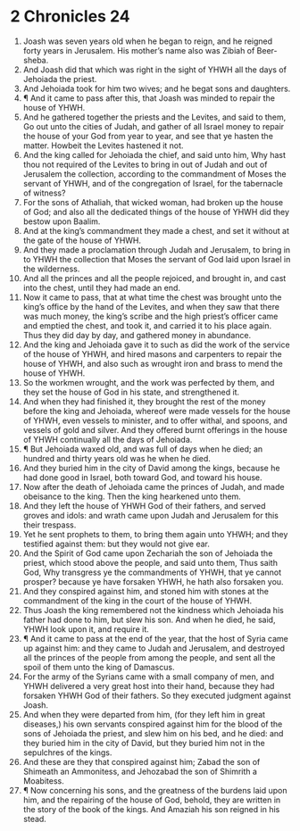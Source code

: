 ﻿# 2 Chronicles  24
1. Joash was seven years old when he began to reign, and he reigned forty years in Jerusalem. His mother’s name also was Zibiah of Beer-sheba. 
2. And Joash did that which was right in the sight of YHWH all the days of Jehoiada the priest. 
3. And Jehoiada took for him two wives; and he begat sons and daughters. 
4. ¶ And it came to pass after this, that Joash was minded to repair the house of YHWH. 
5. And he gathered together the priests and the Levites, and said to them, Go out unto the cities of Judah, and gather of all Israel money to repair the house of your God from year to year, and see that ye hasten the matter. Howbeit the Levites hastened it not. 
6. And the king called for Jehoiada the chief, and said unto him, Why hast thou not required of the Levites to bring in out of Judah and out of Jerusalem the collection, according to the commandment of Moses the servant of YHWH, and of the congregation of Israel, for the tabernacle of witness? 
7. For the sons of Athaliah, that wicked woman, had broken up the house of God; and also all the dedicated things of the house of YHWH did they bestow upon Baalim. 
8. And at the king’s commandment they made a chest, and set it without at the gate of the house of YHWH. 
9. And they made a proclamation through Judah and Jerusalem, to bring in to YHWH the collection that Moses the servant of God laid upon Israel in the wilderness. 
10. And all the princes and all the people rejoiced, and brought in, and cast into the chest, until they had made an end. 
11. Now it came to pass, that at what time the chest was brought unto the king’s office by the hand of the Levites, and when they saw that there was much money, the king’s scribe and the high priest’s officer came and emptied the chest, and took it, and carried it to his place again. Thus they did day by day, and gathered money in abundance. 
12. And the king and Jehoiada gave it to such as did the work of the service of the house of YHWH, and hired masons and carpenters to repair the house of YHWH, and also such as wrought iron and brass to mend the house of YHWH. 
13. So the workmen wrought, and the work was perfected by them, and they set the house of God in his state, and strengthened it. 
14. And when they had finished it, they brought the rest of the money before the king and Jehoiada, whereof were made vessels for the house of YHWH, even vessels to minister, and to offer withal, and spoons, and vessels of gold and silver. And they offered burnt offerings in the house of YHWH continually all the days of Jehoiada. 
15. ¶ But Jehoiada waxed old, and was full of days when he died; an hundred and thirty years old was he when he died. 
16. And they buried him in the city of David among the kings, because he had done good in Israel, both toward God, and toward his house. 
17. Now after the death of Jehoiada came the princes of Judah, and made obeisance to the king. Then the king hearkened unto them. 
18. And they left the house of YHWH God of their fathers, and served groves and idols: and wrath came upon Judah and Jerusalem for this their trespass. 
19. Yet he sent prophets to them, to bring them again unto YHWH; and they testified against them: but they would not give ear. 
20. And the Spirit of God came upon Zechariah the son of Jehoiada the priest, which stood above the people, and said unto them, Thus saith God, Why transgress ye the commandments of YHWH, that ye cannot prosper? because ye have forsaken YHWH, he hath also forsaken you. 
21. And they conspired against him, and stoned him with stones at the commandment of the king in the court of the house of YHWH. 
22. Thus Joash the king remembered not the kindness which Jehoiada his father had done to him, but slew his son. And when he died, he said, YHWH look upon it, and require it. 
23. ¶ And it came to pass at the end of the year, that the host of Syria came up against him: and they came to Judah and Jerusalem, and destroyed all the princes of the people from among the people, and sent all the spoil of them unto the king of Damascus. 
24. For the army of the Syrians came with a small company of men, and YHWH delivered a very great host into their hand, because they had forsaken YHWH God of their fathers. So they executed judgment against Joash. 
25. And when they were departed from him, (for they left him in great diseases,) his own servants conspired against him for the blood of the sons of Jehoiada the priest, and slew him on his bed, and he died: and they buried him in the city of David, but they buried him not in the sepulchres of the kings. 
26. And these are they that conspired against him; Zabad the son of Shimeath an Ammonitess, and Jehozabad the son of Shimrith a Moabitess. 
27. ¶ Now concerning his sons, and the greatness of the burdens laid upon him, and the repairing of the house of God, behold, they are written in the story of the book of the kings. And Amaziah his son reigned in his stead. 
